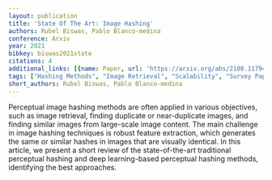 ```yaml
---
layout: publication
title: 'State Of The Art: Image Hashing'
authors: Rubel Biswas, Pablo Blanco-medina
conference: Arxiv
year: 2021
bibkey: biswas2021state
citations: 4
additional_links: [{name: Paper, url: 'https://arxiv.org/abs/2108.11794'}]
tags: ["Hashing Methods", "Image Retrieval", "Scalability", "Survey Paper"]
short_authors: Rubel Biswas, Pablo Blanco-medina
---
```

Perceptual image hashing methods are often applied in various objectives,
such as image retrieval, finding duplicate or near-duplicate images, and
finding similar images from large-scale image content. The main challenge in
image hashing techniques is robust feature extraction, which generates the same
or similar hashes in images that are visually identical. In this article, we
present a short review of the state-of-the-art traditional perceptual hashing
and deep learning-based perceptual hashing methods, identifying the best
approaches.